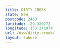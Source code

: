```yaml
---
title: DIRTY CREEK
state: NSW
postcode: 2460
latitude: -29.320772
longitude: 153.271074
url: /nsw/dirty-creek/
layout: suburb
---
```

